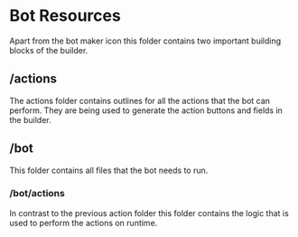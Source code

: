 # Bot Resources

Apart from the bot maker icon this folder contains two important building blocks of the builder.

## /actions

The actions folder contains outlines for all the actions that the bot can perform.
They are being used to generate the action buttons and fields in the builder.

## /bot

This folder contains all files that the bot needs to run.

### /bot/actions

In contrast to the previous action folder this folder contains the logic that is used to perform the actions on runtime.
